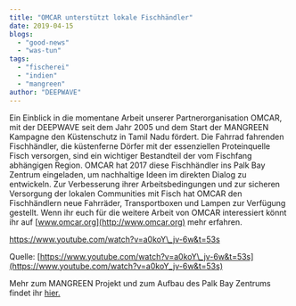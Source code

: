 ```yaml
---
title: "OMCAR unterstützt lokale Fischhändler"
date: 2019-04-15
blogs: 
  - "good-news"
  - "was-tun"
tags: 
  - "fischerei"
  - "indien"
  - "mangreen"
author: "DEEPWAVE"
---
```


Ein Einblick in die momentane Arbeit unserer Partnerorganisation OMCAR, mit der DEEPWAVE seit dem Jahr 2005 und dem Start der MANGREEN Kampagne den Küstenschutz in Tamil Nadu fördert. Die Fahrrad fahrenden Fischhändler, die küstenferne Dörfer mit der essenziellen Proteinquelle Fisch versorgen, sind ein wichtiger Bestandteil der vom Fischfang abhängigen Region. OMCAR hat 2017 diese Fischhändler ins Palk Bay Zentrum eingeladen, um nachhaltige Ideen im direkten Dialog zu entwickeln. Zur Verbesserung ihrer Arbeitsbedingungen und zur sicheren Versorgung der lokalen Communities mit Fisch hat OMCAR den Fischhändlern neue Fahrräder, Transportboxen und Lampen zur Verfügung gestellt. Wenn ihr euch für die weitere Arbeit von OMCAR interessiert könnt ihr auf [www.omcar.org](http://www.omcar.org) mehr erfahren.

https://www.youtube.com/watch?v=a0koY\_jv-6w&t=53s

Quelle: [https://www.youtube.com/watch?v=a0koY\_jv-6w&t=53s](https://www.youtube.com/watch?v=a0koY_jv-6w&t=53s)

Mehr zum MANGREEN Projekt und zum Aufbau des Palk Bay Zentrums findet ihr [hier.](https://www.deepwave.org/projekte/mangrovenprojekt/)
